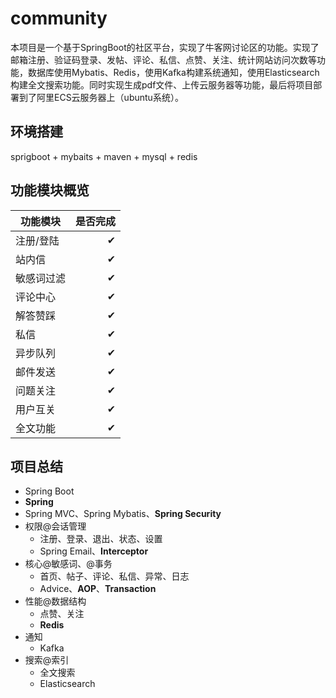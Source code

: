 # community

本项目是一个基于SpringBoot的社区平台，实现了牛客网讨论区的功能。实现了邮箱注册、验证码登录、发帖、评论、私信、点赞、关注、统计网站访问次数等功能，数据库使用Mybatis、Redis，使用Kafka构建系统通知，使用Elasticsearch构建全文搜索功能。同时实现生成pdf文件、上传云服务器等功能，最后将项目部署到了阿里ECS云服务器上（ubuntu系统）。

## 环境搭建
sprigboot + mybaits + maven + mysql + redis

## 功能模块概览
| 功能模块        | 是否完成    |
| --------   | -----:   |
| 注册/登陆        |   ✔    |
| 站内信        |  ✔     |
| 敏感词过滤        | ✔      |
| 评论中心        | ✔      |
| 解答赞踩        | ✔      |
| 私信        | ✔      |
| 异步队列        | ✔      |
| 邮件发送        | ✔       |
| 问题关注        | ✔       |
| 用户互关        | ✔       |
| 全文功能          | ✔      |

## 项目总结

* Spring Boot
* **Spring**
* Spring MVC、Spring Mybatis、**Spring Security**
* 权限@会话管理
  * 注册、登录、退出、状态、设置
  * Spring Email、**Interceptor**
* 核心@敏感词、@事务
  * 首页、帖子、评论、私信、异常、日志
  * Advice、**AOP**、**Transaction**
* 性能@数据结构
  * 点赞、关注
  * **Redis**
* 通知
  * Kafka
* 搜索@索引
  * 全文搜索
  * Elasticsearch
